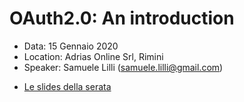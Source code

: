 # OAuth2.0: An introduction
- Data: 15 Gennaio 2020
- Location: Adrias Online Srl, Rimini
- Speaker: Samuele Lilli (samuele.lilli@gmail.com)

* [Le slides della serata](https://speakerdeck.com/doncallisto/oauth2)

